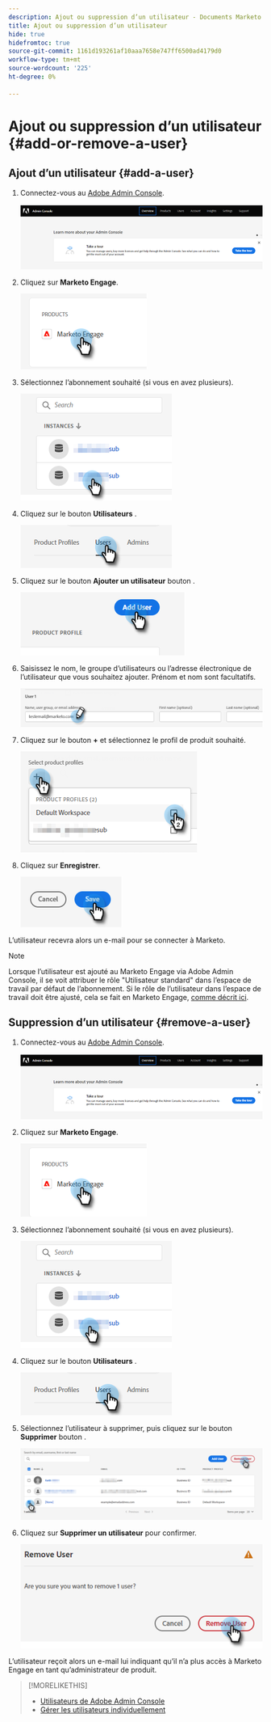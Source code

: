 ```yaml
---
description: Ajout ou suppression d’un utilisateur - Documents Marketo - Documentation du produit
title: Ajout ou suppression d’un utilisateur
hide: true
hidefromtoc: true
source-git-commit: 1161d193261af10aaa7658e747ff6500ad4179d0
workflow-type: tm+mt
source-wordcount: '225'
ht-degree: 0%

---
```


# Ajout ou suppression d’un utilisateur {#add-or-remove-a-user}

## Ajout d’un utilisateur {#add-a-user}

1. Connectez-vous au [Adobe Admin Console](https://adminconsole.adobe.com/).

   ![](assets/add-or-remove-a-user-1.png)

1. Cliquez sur **Marketo Engage**.

   ![](assets/add-or-remove-a-user-2.png)

1. Sélectionnez l’abonnement souhaité (si vous en avez plusieurs).

   ![](assets/add-or-remove-a-user-3.png)

1. Cliquez sur le bouton **Utilisateurs** .

   ![](assets/add-or-remove-a-user-4.png)

1. Cliquez sur le bouton **Ajouter un utilisateur** bouton .

   ![](assets/add-or-remove-a-user-5.png)

1. Saisissez le nom, le groupe d’utilisateurs ou l’adresse électronique de l’utilisateur que vous souhaitez ajouter. Prénom et nom sont facultatifs.

   ![](assets/add-or-remove-a-user-6.png)

1. Cliquez sur le bouton **+** et sélectionnez le profil de produit souhaité.

   ![](assets/add-or-remove-a-user-7.png)

1. Cliquez sur **Enregistrer**.

   ![](assets/add-or-remove-a-user-8.png)

L’utilisateur recevra alors un e-mail pour se connecter à Marketo.

>[!NOTE]
>
>Lorsque l’utilisateur est ajouté au Marketo Engage via Adobe Admin Console, il se voit attribuer le rôle &quot;Utilisateur standard&quot; dans l’espace de travail par défaut de l’abonnement. Si le rôle de l’utilisateur dans l’espace de travail doit être ajusté, cela se fait en Marketo Engage, [comme décrit ici](/help/marketo/product-docs/administration/users-and-roles/managing-user-roles-and-permissions.md).

## Suppression d’un utilisateur {#remove-a-user}

1. Connectez-vous au [Adobe Admin Console](https://adminconsole.adobe.com/).

   ![](assets/add-or-remove-a-user-9.png)

1. Cliquez sur **Marketo Engage**.

   ![](assets/add-or-remove-a-user-10.png)

1. Sélectionnez l’abonnement souhaité (si vous en avez plusieurs).

   ![](assets/add-or-remove-a-user-11.png)

1. Cliquez sur le bouton **Utilisateurs** .

   ![](assets/add-or-remove-a-user-12.png)

1. Sélectionnez l’utilisateur à supprimer, puis cliquez sur le bouton **Supprimer** bouton .

   ![](assets/add-or-remove-a-user-13.png)

1. Cliquez sur **Supprimer un utilisateur** pour confirmer.

   ![](assets/add-or-remove-a-user-14.png)

L’utilisateur reçoit alors un e-mail lui indiquant qu’il n’a plus accès à Marketo Engage en tant qu’administrateur de produit.

>[!MORELIKETHIS]
>
>* [Utilisateurs de Adobe Admin Console](https://helpx.adobe.com/enterprise/using/users.html)
>* [Gérer les utilisateurs individuellement](https://helpx.adobe.com/enterprise/using/manage-users-individually.html)

